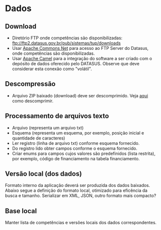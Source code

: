 # Dados

## Download

- Diretório FTP onde competências são disponibilizadas: ftp://ftp2.datasus.gov.br/pub/sistemas/tup/downloads
- Usar [Apache Commons Net](https://commons.apache.org/proper/commons-net/) para acesso ao FTP Server do Datasus, onde competências são disponibilizadas.
- Usar [Apache Camel](https://camel.apache.org/) para a integração do software a ser criado com o depósito de dados oferecido pelo DATASUS. Observe que deve considerar esta conexão como "volátil". 

## Descompressão

- Arquivo ZIP baixado (download) deve ser descomprimido. Veja [aqui](https://www.journaldev.com/960/java-unzip-file-example) como descomprimir.

## Processamento de arquivos texto

- Arquivo (representa um arquivo txt)
- Esquema (representa um esquema, por exemplo, posição inicial e quantidade de caracteres)
- Ler registro (linha de arquivo txt) conforme esquema fornecido.
- Do registro lido obter campos conforme o esquema fornecido.
- Criar enums para campos cujos valores são predefinidos (lista restrita), por exemplo, código de financiamento na tabela financiamento.

## Versão local (dos dados)

Formato interno da aplicação deverá ser produzida dos dados baixados.
Abaixo segue a definição do formato local, otimizado para eficência da busca e tamanho.
Serializar em XML, JSON, outro formato mais compacto?

## Base local

Manter lista de competências e versões locais dos dados correspondentes.
